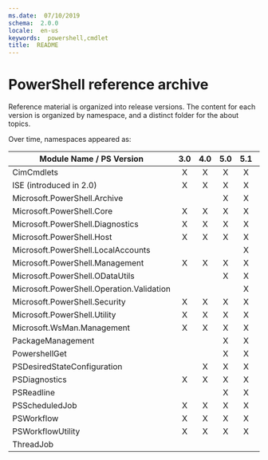 ```yaml
---
ms.date:  07/10/2019
schema:  2.0.0
locale:  en-us
keywords:  powershell,cmdlet
title:  README
---
```

# PowerShell reference archive

Reference material is organized into release versions. The content for each
version is organized by namespace, and a distinct folder for the about topics.

Over time, namespaces appeared as:

|         Module Name / PS Version          |  3.0  |  4.0  |  5.0  |  5.1  |   6   |   7   |
| ----------------------------------------- | :---: | :---: | :---: | :---: | :---: | :---: |
| CimCmdlets                                |   X   |   X   |   X   |   X   |   X   |   X   |
| ISE (introduced in 2.0)                   |   X   |   X   |   X   |   X   |       |       |
| Microsoft.PowerShell.Archive              |       |       |   X   |   X   |   X   |   X   |
| Microsoft.PowerShell.Core                 |   X   |   X   |   X   |   X   |   X   |   X   |
| Microsoft.PowerShell.Diagnostics          |   X   |   X   |   X   |   X   |   X   |   X   |
| Microsoft.PowerShell.Host                 |   X   |   X   |   X   |   X   |   X   |   X   |
| Microsoft.PowerShell.LocalAccounts        |       |       |       |   X   |       |       |
| Microsoft.PowerShell.Management           |   X   |   X   |   X   |   X   |   X   |   X   |
| Microsoft.PowerShell.ODataUtils           |       |       |   X   |   X   |       |       |
| Microsoft.PowerShell.Operation.Validation |       |       |       |   X   |       |       |
| Microsoft.PowerShell.Security             |   X   |   X   |   X   |   X   |   X   |   X   |
| Microsoft.PowerShell.Utility              |   X   |   X   |   X   |   X   |   X   |   X   |
| Microsoft.WsMan.Management                |   X   |   X   |   X   |   X   |   X   |   X   |
| PackageManagement                         |       |       |   X   |   X   |   X   |   X   |
| PowershellGet                             |       |       |   X   |   X   |   X   |   X   |
| PSDesiredStateConfiguration               |       |   X   |   X   |   X   |   X   |   X   |
| PSDiagnostics                             |   X   |   X   |   X   |   X   |   X   |   X   |
| PSReadline                                |       |       |   X   |   X   |   X   |   X   |
| PSScheduledJob                            |   X   |   X   |   X   |   X   |       |       |
| PSWorkflow                                |   X   |   X   |   X   |   X   |       |       |
| PSWorkflowUtility                         |   X   |   X   |   X   |   X   |       |       |
| ThreadJob                                 |       |       |       |       |   X   |   X   |
